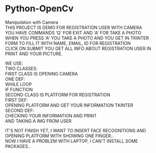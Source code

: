 # Python-OpenCv
Manipulation with Camera</br>
THIS PROJECT IS DEMO FOR REGISTRATION USER WITH CAMERA</br>
YOU HAVE COMMANDS 'Q' FOR EXIT AND 'A' FOR TAKE A PHOTO</br>
WHEN YOU PRESS 'A' YOU TAKE A PHOTO AND YOU GET IN TKINTER FORM TO FILL IT WITH NAME, EMAIL, ID FOR REGISTRATION</br>
CLICK ON SUBMIT YOU GET ALL INFO ABOUT REGISTRATION USER IN PRINT AND YOUR PICTURE.

WE USE:</br>
TWO CLASSES:</br>
  FIRST CLASS IS OPENING CAMERA</br> 
      ONE DEF:</br>
        WHILE LOOP </br>
        IF FUNCTION</br>
  SECOND CLASS IS PLATFORM FOR REGISTRATION</br>
      FIRST DEF:</br>
        OPENING PLATFORM AND GET YOUR INFORMATION TKINTER</br>
      SECOND DEF:</br>
        CHECKING YOUR INFORMATION AND PRINT</br>
        AND TAKING A IMG FROM USER </br>

IT'S NOT FINISH YET, I WANT TO INSERT FACE RECOGNITIONS AND OPENING PLATFORM WITH SHOWING ONE FINGER..</br>
NOW I HAVE A PROBLEM WITH LAPTOP, I CAN'T INSTALL SOME PACKAGES..
